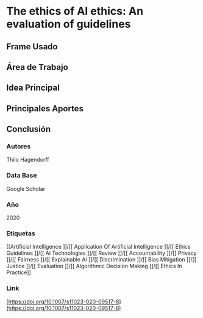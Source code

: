 # The ethics of AI ethics: An evaluation of guidelines

## Frame Usado
## Área de Trabajo
## Idea Principal
## Principales Aportes
## Conclusión

### Autores
Thilo Hagendorff
### Data Base
Google Scholar
### Año
2020
### Etiquetas
[[Artificial Intelligence ]]/[[ Application Of Artificial Intelligence ]]/[[ Ethics Guidelines ]]/[[ Ai Technologies ]]/[[ Review ]]/[[ Accountability ]]/[[ Privacy ]]/[[ Fairness ]]/[[ Explainable Ai ]]/[[ Discrimination ]]/[[ Bias Mitigation ]]/[[ Justice ]]/[[ Evaluation ]]/[[ Algorithmic Decision Making ]]/[[ Ethics In Practice]]
### Link
[https://doi.org/10.1007/s11023-020-09517-8](https://doi.org/10.1007/s11023-020-09517-8)


